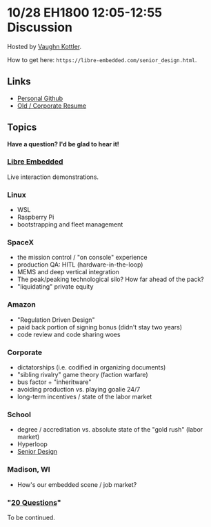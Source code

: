 # 10/28 EH1800 12:05-12:55 Discussion

Hosted by [Vaughn Kottler](https://github.com/vkottler).

How to get here: `https://libre-embedded.com/senior_design.html`.

## Links

* [Personal Github](https://github.com/libre-embedded)
* [Old / Corporate Resume](https://github.com/vkottler/resume)

## Topics

**Have a question? I'd be glad to hear it!**

### [Libre Embedded](https://libre-embedded.com)

Live interaction demonstrations.

### Linux

* WSL
* Raspberry Pi
* bootstrapping and fleet management

### SpaceX

* the mission control / "on console" experience
* production QA: HITL (hardware-in-the-loop)
* MEMS and deep vertical integration
* The peak/peaking technological silo? How far ahead of the pack?
* "liquidating" private equity

### Amazon

* "Regulation Driven Design"
* paid back portion of signing bonus (didn't stay two years)
* code review and code sharing woes

### Corporate

* dictatorships (i.e. codified in organizing documents)
* "sibling rivalry" game theory (faction warfare)
* bus factor + "inheritware"
* avoiding production vs. playing goalie 24/7
* long-term incentives / state of the labor market

### School

* degree / accreditation vs. absolute state of the "gold rush" (labor market)
* Hyperloop
* [Senior Design](https://github.com/vkottler/senior-design)

### Madison, WI

* How's our embedded scene / job market?

### "[20 Questions](https://genius.com/Lootpack-20-questions-lyrics)"

To be continued.
